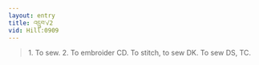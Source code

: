 ```yaml
---
layout: entry
title: འདྲུབ་√2
vid: Hill:0909
---
```

> 1\. To sew\. 2\. To embroider CD\. To stitch, to sew DK\. To sew DS, TC\.


